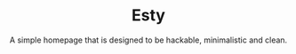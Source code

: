 <h1 align="center">Esty</h1>

<p align="center">A simple homepage that is designed to be hackable, minimalistic and clean.</p>
